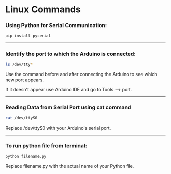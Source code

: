 # Linux Commands

### Using Python for Serial Communication:
```bash
pip install pyserial
```
---

### Identify the port to which the Arduino is connected:
```bash
ls /dev/tty*
```
Use the command before and after connecting the Arduino to see which new port appears.

If it doesn't appear use Arduino IDE and go to Tools --> port.

---

### Reading Data from Serial Port using cat command
```bash
cat /dev/ttyS0
```

Replace /dev/ttyS0 with your Arduino's serial port.

---

### To run python file from terminal:
```bash
python filename.py
```
Replace filename.py with the actual name of your Python file.



